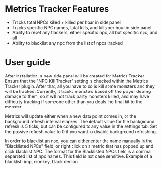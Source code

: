 # Metrics Tracker Features
- Tracks total NPCs killed + killed per hour in side panel
- Tracks specific NPC names, total kills, and kills per hour in side panel
- Ability to reset any trackers, either specific npc, all but specific npc, and all
- Ability to blacklist any npc from the list of npcs tracked

# User guide
After installation, a new side panel will be created for Metrics Tracker. Ensure that the "NPC Kill Tracker" setting is checked within the Metrics Tracker plugin. After that, all you have to do is kill some monsters and they will be tracked. Currently, it tracks monsters based off the player dealing damage to them, so it will not track party monsters killed, and may have difficulty tracking if someone other than you deals the final hit to the monster.

Metrics will update either when a new data point comes in, or the background refresh interval elapses. The default value for the background refresh is 5 ticks, but can be configured to any value in the settings tab. Set the passive refresh value to 0 if you want to disable background refreshing.

In order to blacklist an npc, you can either enter the name manually in the "Blacklisted NPCs" field, or right click on a metric that has popped up and click blacklist NPC.
The format for the Blacklisted NPCs field is a comma separated list of npc names. This field is not case sensitive. Example of a blacklist: imp, monkey, black demon